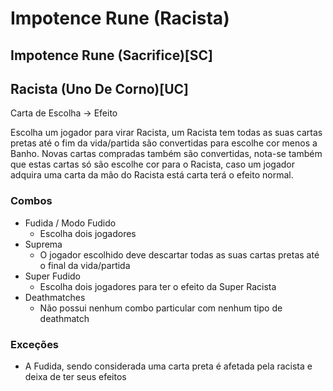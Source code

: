# Impotence Rune (Racista)
## Impotence Rune (Sacrifice)[SC]
## Racista (Uno De Corno)[UC]
Carta de Escolha -> Efeito

Escolha um jogador para virar Racista, um Racista tem todas as suas cartas pretas até o fim da vida/partida são convertidas para escolhe cor menos a Banho.
Novas cartas compradas também são convertidas, nota-se também que estas cartas só são escolhe cor para o Racista, caso um jogador adquira uma carta da mão do Racista está carta terá o efeito normal.

### Combos
- Fudida / Modo Fudido
    - Escolha dois jogadores
- Suprema
    - O jogador escolhido deve descartar todas as suas cartas pretas até o final da vida/partida
- Super Fudido
    - Escolha dois jogadores para ter o efeito da Super Racista
- Deathmatches
    - Não possui nenhum combo particular com nenhum tipo de deathmatch

### Exceções
- A Fudida, sendo considerada uma carta preta é afetada pela racista e deixa de ter seus efeitos

